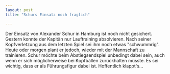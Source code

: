 ```yaml
---
layout: post
title: "Schurs Einsatz noch fraglich"

---
```


Der Einsatz von Alexander Schur in Hamburg ist noch nicht gesichert. Gestern konnte der Kapitän nur Lauftraining absolvieren. Nach seiner Kopfverletzung aus dem letzten Spiel sei ihm noch etwas "schwummrig". Heute oder morgen plant er jedoch, wieder mit der Mannschaft zu trainieren. Schur möchte beim Abstiegsendspiel unbedingt dabei sein, auch wenn er sich möglicherweise bei Kopfbällen zurückhalten müsste. Es sei wichtig, dass er als Führungsfigur dabei ist. Hoffentlich klappt's...


